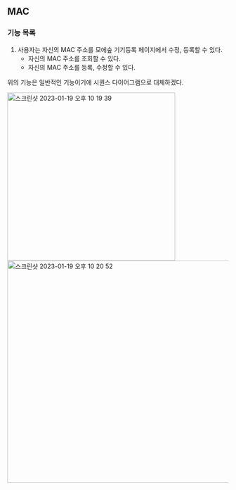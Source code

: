 ## MAC

### 기능 목록

1. 사용자는 자신의 MAC 주소를 모에숲 기기등록 페이지에서 수정, 등록할 수 있다.
    + 자신의 MAC 주소를 조회할 수 있다.
    + 자신의 MAC 주소를 등록, 수정할 수 있다.



위의 기능은 일반적인 기능이기에 시퀀스 다이어그램으로 대체하겠다.

<img width="382" alt="스크린샷 2023-01-19 오후 10 19 39" src="https://user-images.githubusercontent.com/102807742/213453301-2cf2fd7e-6fdb-4a46-8f29-00079c86bac7.png">


<img width="505" alt="스크린샷 2023-01-19 오후 10 20 52" src="https://user-images.githubusercontent.com/102807742/213453335-cc6cf2e1-2069-4b32-a9fc-aa0cecbc6bde.png">